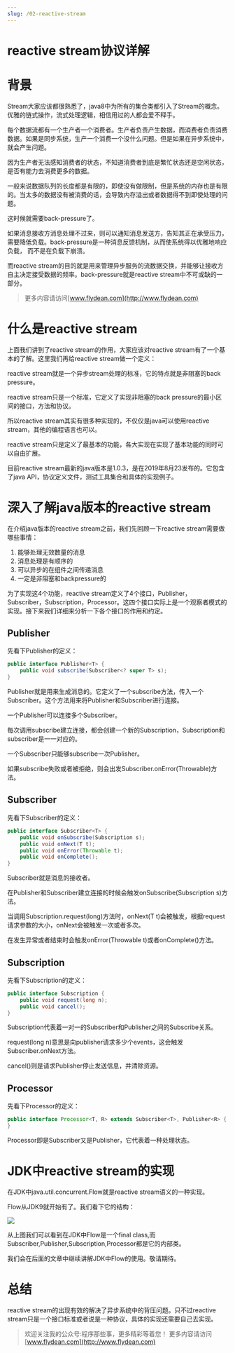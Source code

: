 ```yaml
---
slug: /02-reactive-stream
---
```


# reactive stream协议详解

# 背景

Stream大家应该都很熟悉了，java8中为所有的集合类都引入了Stream的概念。优雅的链式操作，流式处理逻辑，相信用过的人都会爱不释手。

每个数据流都有一个生产者一个消费者。生产者负责产生数据，而消费者负责消费数据。如果是同步系统，生产一个消费一个没什么问题。但是如果在异步系统中，就会产生问题。

因为生产者无法感知消费者的状态，不知道消费者到底是繁忙状态还是空闲状态，是否有能力去消费更多的数据。

一般来说数据队列的长度都是有限的，即使没有做限制，但是系统的内存也是有限的。当太多的数据没有被消费的话，会导致内存溢出或者数据得不到即使处理的问题。

这时候就需要back-pressure了。

如果消息接收方消息处理不过来，则可以通知消息发送方，告知其正在承受压力，需要降低负载。back-pressure是一种消息反馈机制，从而使系统得以优雅地响应负载， 而不是在负载下崩溃。

而reactive stream的目的就是用来管理异步服务的流数据交换，并能够让接收方自主决定接受数据的频率。back-pressure就是reactive stream中不可或缺的一部分。

> 更多内容请访问[www.flydean.com](http://www.flydean.com)

# 什么是reactive stream

上面我们讲到了reactive stream的作用，大家应该对reactive stream有了一个基本的了解。这里我们再给reactive stream做一个定义：

reactive stream就是一个异步stream处理的标准，它的特点就是非阻塞的back pressure。

reactive stream只是一个标准，它定义了实现非阻塞的back pressure的最小区间的接口，方法和协议。

所以reactive stream其实有很多种实现的，不仅仅是java可以使用reactive stream，其他的编程语言也可以。

reactive stream只是定义了最基本的功能，各大实现在实现了基本功能的同时可以自由扩展。

目前reactive stream最新的java版本是1.0.3，是在2019年8月23发布的。它包含了java API，协议定义文件，测试工具集合和具体的实现例子。

# 深入了解java版本的reactive stream

在介绍java版本的reactive stream之前，我们先回顾一下reactive stream需要做哪些事情：

1. 能够处理无效数量的消息
2. 消息处理是有顺序的
3. 可以异步的在组件之间传递消息
4. 一定是非阻塞和backpressure的

为了实现这4个功能，reactive stream定义了4个接口，Publisher，Subscriber，Subscription，Processor。这四个接口实际上是一个观察者模式的实现。接下来我们详细来分析一下各个接口的作用和约定。

## Publisher

先看下Publisher的定义：

~~~java
public interface Publisher<T> {
    public void subscribe(Subscriber<? super T> s);
}
~~~

Publisher就是用来生成消息的。它定义了一个subscribe方法，传入一个Subscriber。这个方法用来将Publisher和Subscriber进行连接。

一个Publisher可以连接多个Subscriber。

每次调用subscribe建立连接，都会创建一个新的Subscription，Subscription和subscriber是一一对应的。

一个Subscriber只能够subscribe一次Publisher。

如果subscribe失败或者被拒绝，则会出发Subscriber.onError(Throwable)方法。

## Subscriber

先看下Subscriber的定义：

~~~java
public interface Subscriber<T> {
    public void onSubscribe(Subscription s);
    public void onNext(T t);
    public void onError(Throwable t);
    public void onComplete();
}
~~~

Subscriber就是消息的接收者。

在Publisher和Subscriber建立连接的时候会触发onSubscribe(Subscription s)方法。

当调用Subscription.request(long)方法时，onNext(T t)会被触发，根据request请求参数的大小，onNext会被触发一次或者多次。

在发生异常或者结束时会触发onError(Throwable t)或者onComplete()方法。

## Subscription

先看下Subscription的定义：

~~~java
public interface Subscription {
    public void request(long n);
    public void cancel();
}
~~~

Subscription代表着一对一的Subscriber和Publisher之间的Subscribe关系。

request(long n)意思是向publisher请求多少个events，这会触发Subscriber.onNext方法。

cancel()则是请求Publisher停止发送信息，并清除资源。

## Processor

先看下Processor的定义：

~~~java
public interface Processor<T, R> extends Subscriber<T>, Publisher<R> {
}
~~~

Processor即是Subscriber又是Publisher，它代表着一种处理状态。


# JDK中reactive stream的实现

在JDK中java.util.concurrent.Flow就是reactive stream语义的一种实现。

Flow从JDK9就开始有了。我们看下它的结构：

![](https://img-blog.csdnimg.cn/202005031457406.png)

从上图我们可以看到在JDK中Flow是一个final class,而Subscriber,Publisher,Subscription,Processor都是它的内部类。

我们会在后面的文章中继续讲解JDK中Flow的使用。敬请期待。

# 总结

reactive stream的出现有效的解决了异步系统中的背压问题。只不过reactive stream只是一个接口标准或者说是一种协议，具体的实现还需要自己去实现。

> 欢迎关注我的公众号:程序那些事，更多精彩等着您！
> 更多内容请访问 [www.flydean.com](http://www.flydean.com)



